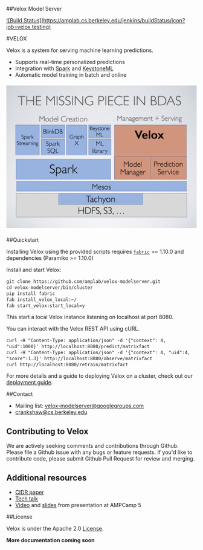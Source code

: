 ##Velox Model Server

[![Build Status](https://amplab.cs.berkeley.edu/jenkins/buildStatus/icon?job=velox testing)](https://amplab.cs.berkeley.edu/jenkins/job/velox%20testing/)

#VELOX

Velox is a system for serving machine learning predictions.

+ Supports real-time personalized predictions
+ Integration with [Spark](http://spark.apache.org) and [KeystoneML](http://keystone-ml.org)
+ Automatic model training in batch and online

![Velox In BDAS](docs/missing_piece.png)


##Quickstart

Installing Velox using the provided scripts requires [`fabric`](http://www.fabfile.org/installing.html) >= 1.10.0 and dependencies (Paramiko >= 1.10.0)

Install and start Velox:

```
git clone https://github.com/amplab/velox-modelserver.git
cd velox-modelserver/bin/cluster
pip install fabric
fab install_velox_local:~/
fab start_velox:start_local=y
```

This start a local Velox instance listening on localhost at port 8080.

You can interact with the Velox REST API using cURL.

```
curl -H "Content-Type: application/json" -d '{"context": 4, "uid":1000}' http://localhost:8080/predict/matrixfact
curl -H "Content-Type: application/json" -d '{"context": 4, "uid":4, "score":1.3}' http://localhost:8080/observe/matrixfact
curl http://localhost:8080/retrain/matrixfact
```

For more details and a guide to deploying Velox on a cluster, check out our [deployment guide](docs/deployment_guide.md).

##Contact

+ Mailing list: velox-modelserver@googlegroups.com
+ crankshaw@cs.berkeley.edu

## Contributing to Velox

We are actively seeking comments and contributions through Github. Please file a Github issue with any bugs or feature requests.
If you'd like to contribute code, please submit Github Pull Request for review and merging.

## Additional resources

+ [CIDR paper](http://arxiv.org/abs/1409.3809)
+ [Tech talk](http://www.slideshare.net/dscrankshaw/velox-at-sf-data-mining-meetup)
+ [Video](https://www.youtube.com/watch?v=rESINg9lfGY) and [slides](http://www.slideshare.net/dscrankshaw/veloxampcamp5-final) from presentation at AMPCamp 5

##License

Velox is under the Apache 2.0 [License](LICENSE).



__More documentation coming soon__
